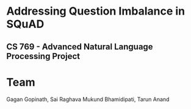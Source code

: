 # Addressing Question Imbalance in SQuAD
## CS 769 - Advanced Natural Language Processing Project

# Team
Gagan Gopinath, Sai Raghava Mukund Bhamidipati, Tarun Anand
